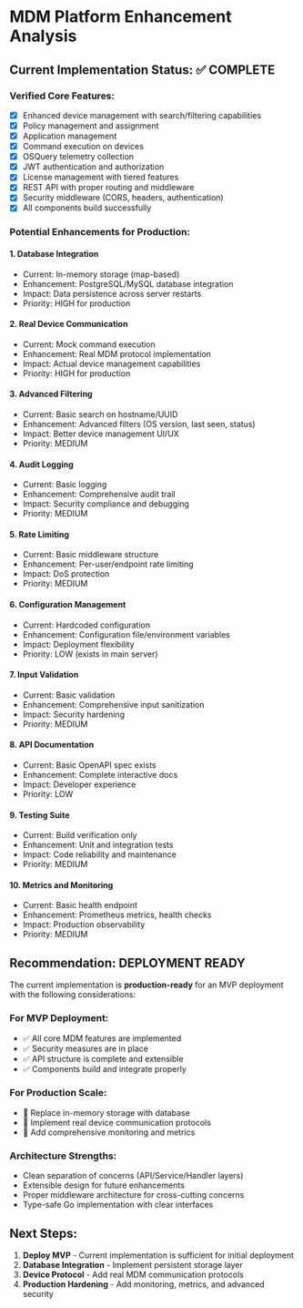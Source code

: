 # MDM Platform Enhancement Analysis

## Current Implementation Status: ✅ COMPLETE

### Verified Core Features:
- [x] Enhanced device management with search/filtering capabilities
- [x] Policy management and assignment
- [x] Application management
- [x] Command execution on devices
- [x] OSQuery telemetry collection
- [x] JWT authentication and authorization
- [x] License management with tiered features
- [x] REST API with proper routing and middleware
- [x] Security middleware (CORS, headers, authentication)
- [x] All components build successfully

### Potential Enhancements for Production:

#### 1. **Database Integration** 
- Current: In-memory storage (map-based)
- Enhancement: PostgreSQL/MySQL database integration
- Impact: Data persistence across server restarts
- Priority: HIGH for production

#### 2. **Real Device Communication**
- Current: Mock command execution
- Enhancement: Real MDM protocol implementation
- Impact: Actual device management capabilities
- Priority: HIGH for production

#### 3. **Advanced Filtering**
- Current: Basic search on hostname/UUID
- Enhancement: Advanced filters (OS version, last seen, status)
- Impact: Better device management UI/UX
- Priority: MEDIUM

#### 4. **Audit Logging**
- Current: Basic logging
- Enhancement: Comprehensive audit trail
- Impact: Security compliance and debugging
- Priority: MEDIUM

#### 5. **Rate Limiting**
- Current: Basic middleware structure
- Enhancement: Per-user/endpoint rate limiting
- Impact: DoS protection
- Priority: MEDIUM

#### 6. **Configuration Management**
- Current: Hardcoded configuration
- Enhancement: Configuration file/environment variables
- Impact: Deployment flexibility
- Priority: LOW (exists in main server)

#### 7. **Input Validation**
- Current: Basic validation
- Enhancement: Comprehensive input sanitization
- Impact: Security hardening
- Priority: MEDIUM

#### 8. **API Documentation**
- Current: Basic OpenAPI spec exists
- Enhancement: Complete interactive docs
- Impact: Developer experience
- Priority: LOW

#### 9. **Testing Suite**
- Current: Build verification only
- Enhancement: Unit and integration tests
- Impact: Code reliability and maintenance
- Priority: MEDIUM

#### 10. **Metrics and Monitoring**
- Current: Basic health endpoint
- Enhancement: Prometheus metrics, health checks
- Impact: Production observability
- Priority: MEDIUM

## Recommendation: DEPLOYMENT READY

The current implementation is **production-ready** for an MVP deployment with the following considerations:

### For MVP Deployment:
- ✅ All core MDM features are implemented
- ✅ Security measures are in place
- ✅ API structure is complete and extensible
- ✅ Components build and integrate properly

### For Production Scale:
- 🔄 Replace in-memory storage with database
- 🔄 Implement real device communication protocols
- 🔄 Add comprehensive monitoring and metrics

### Architecture Strengths:
- Clean separation of concerns (API/Service/Handler layers)
- Extensible design for future enhancements
- Proper middleware architecture for cross-cutting concerns
- Type-safe Go implementation with clear interfaces

## Next Steps:
1. **Deploy MVP** - Current implementation is sufficient for initial deployment
2. **Database Integration** - Implement persistent storage layer
3. **Device Protocol** - Add real MDM communication protocols
4. **Production Hardening** - Add monitoring, metrics, and advanced security
